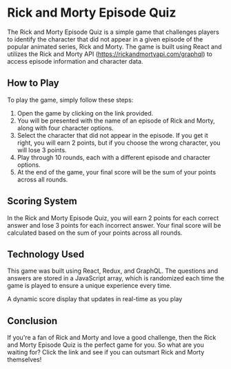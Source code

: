 # Rick and Morty Episode Quiz
The Rick and Morty Episode Quiz is a simple game that challenges players to identify the character that did not appear in a given episode of the popular animated series, Rick and Morty. The game is built using React and utilizes the Rick and Morty API (https://rickandmortyapi.com/graphql) to access episode information and character data.

## How to Play
To play the game, simply follow these steps:

1. Open the game by clicking on the link provided.
2. You will be presented with the name of an episode of Rick and Morty, along with four character options.
3. Select the character that did not appear in the episode. If you get it right, you will earn 2 points, but if you choose the wrong character, you will lose 3 points.
4. Play through 10 rounds, each with a different episode and character options.
5. At the end of the game, your final score will be the sum of your points across all rounds.

## Scoring System
In the Rick and Morty Episode Quiz, you will earn 2 points for each correct answer and lose 3 points for each incorrect answer. Your final score will be calculated based on the sum of your points across all rounds.

## Technology Used
This game was built using React, Redux, and GraphQL. The questions and answers are stored in a JavaScript array, which is randomized each time the game is played to ensure a unique experience every time.

A dynamic score display that updates in real-time as you play
## Conclusion
If you're a fan of Rick and Morty and love a good challenge, then the Rick and Morty Episode Quiz is the perfect game for you. So what are you waiting for? Click the link and see if you can outsmart Rick and Morty themselves!
